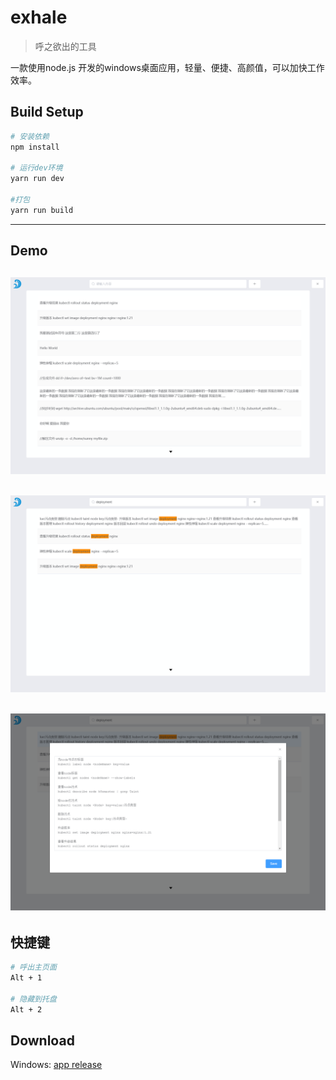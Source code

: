 # exhale
> 呼之欲出的工具

一款使用node.js 开发的windows桌面应用，轻量、便捷、高颜值，可以加快工作效率。

## Build Setup

``` bash
# 安装依赖
npm install

# 运行dev环境
yarn run dev

#打包
yarn run build
```
---
## Demo
![main.png](./img/main.png)
---
![search.png](./img/search.png)
---
![content.png](./img/content.png)
---

## 快捷键

``` bash
# 呼出主页面
Alt + 1

# 隐藏到托盘
Alt + 2
```

## Download
Windows: [app release]()
